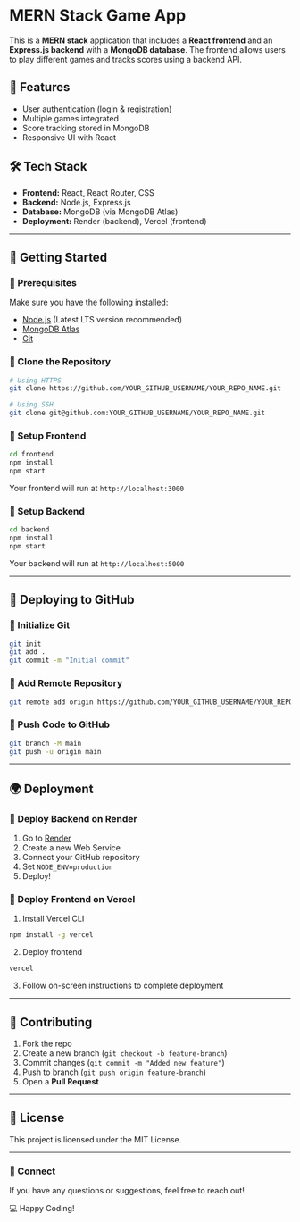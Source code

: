 # MERN Stack Game App

This is a **MERN stack** application that includes a **React frontend** and an **Express.js backend** with a **MongoDB database**. The frontend allows users to play different games and tracks scores using a backend API.

## 🚀 Features
- User authentication (login & registration)
- Multiple games integrated
- Score tracking stored in MongoDB
- Responsive UI with React

## 🛠 Tech Stack
- **Frontend:** React, React Router, CSS
- **Backend:** Node.js, Express.js
- **Database:** MongoDB (via MongoDB Atlas)
- **Deployment:** Render (backend), Vercel (frontend)

---

## 📌 Getting Started

### 🔹 Prerequisites
Make sure you have the following installed:
- [Node.js](https://nodejs.org/) (Latest LTS version recommended)
- [MongoDB Atlas](https://www.mongodb.com/atlas/database)
- [Git](https://git-scm.com/)

### 🔹 Clone the Repository
```sh
# Using HTTPS
git clone https://github.com/YOUR_GITHUB_USERNAME/YOUR_REPO_NAME.git

# Using SSH
git clone git@github.com:YOUR_GITHUB_USERNAME/YOUR_REPO_NAME.git
```

### 🔹 Setup Frontend
```sh
cd frontend
npm install
npm start
```
Your frontend will run at `http://localhost:3000`

### 🔹 Setup Backend
```sh
cd backend
npm install
npm start
```
Your backend will run at `http://localhost:5000`

---

## 🚀 Deploying to GitHub

### 🔹 Initialize Git
```sh
git init
git add .
git commit -m "Initial commit"
```

### 🔹 Add Remote Repository
```sh
git remote add origin https://github.com/YOUR_GITHUB_USERNAME/YOUR_REPO_NAME.git
```

### 🔹 Push Code to GitHub
```sh
git branch -M main
git push -u origin main
```

---

## 🌍 Deployment

### 🔹 Deploy Backend on Render
1. Go to [Render](https://render.com/)
2. Create a new Web Service
3. Connect your GitHub repository
4. Set `NODE_ENV=production`
5. Deploy!

### 🔹 Deploy Frontend on Vercel
1. Install Vercel CLI
```sh
npm install -g vercel
```
2. Deploy frontend
```sh
vercel
```
3. Follow on-screen instructions to complete deployment

---

## 🤝 Contributing
1. Fork the repo
2. Create a new branch (`git checkout -b feature-branch`)
3. Commit changes (`git commit -m "Added new feature"`)
4. Push to branch (`git push origin feature-branch`)
5. Open a **Pull Request**

---

## 📝 License
This project is licensed under the MIT License.

---

### 🔗 Connect
If you have any questions or suggestions, feel free to reach out!

💻 Happy Coding!